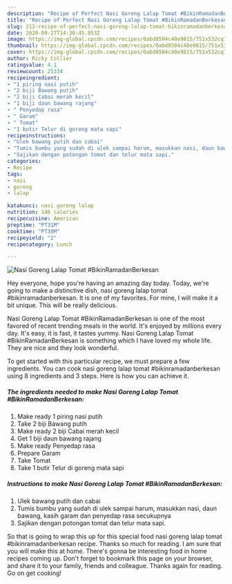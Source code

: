 ```yaml
---
description: "Recipe of Perfect Nasi Goreng Lalap Tomat #BikinRamadanBerkesan"
title: "Recipe of Perfect Nasi Goreng Lalap Tomat #BikinRamadanBerkesan"
slug: 212-recipe-of-perfect-nasi-goreng-lalap-tomat-bikinramadanberkesan
date: 2020-09-27T14:30:45.853Z
image: https://img-global.cpcdn.com/recipes/0abd8504c40e9815/751x532cq70/nasi-goreng-lalap-tomat-bikinramadanberkesan-foto-resep-utama.jpg
thumbnail: https://img-global.cpcdn.com/recipes/0abd8504c40e9815/751x532cq70/nasi-goreng-lalap-tomat-bikinramadanberkesan-foto-resep-utama.jpg
cover: https://img-global.cpcdn.com/recipes/0abd8504c40e9815/751x532cq70/nasi-goreng-lalap-tomat-bikinramadanberkesan-foto-resep-utama.jpg
author: Ricky Collier
ratingvalue: 4.1
reviewcount: 25334
recipeingredient:
- "1 piring nasi putih"
- "2 biji Bawang putih"
- "2 biji Cabai merah kecil"
- "1 biji daun bawang rajang"
- " Penyedap rasa"
- " Garam"
- " Tomat"
- "1 butir Telur di goreng mata sapi"
recipeinstructions:
- "Ulek bawang putih dan cabai"
- "Tumis bumbu yang sudah di ulek sampai harum, masukkan nasi, daun bawang, kasih garam dan penyedap rasa secukupnya"
- "Sajikan dengan potongan tomat dan telur mata sapi."
categories:
- Recipe
tags:
- nasi
- goreng
- lalap

katakunci: nasi goreng lalap 
nutrition: 146 calories
recipecuisine: American
preptime: "PT31M"
cooktime: "PT30M"
recipeyield: "2"
recipecategory: Lunch

---
```



![Nasi Goreng Lalap Tomat #BikinRamadanBerkesan](https://img-global.cpcdn.com/recipes/0abd8504c40e9815/751x532cq70/nasi-goreng-lalap-tomat-bikinramadanberkesan-foto-resep-utama.jpg)

Hey everyone, hope you're having an amazing day today. Today, we're going to make a distinctive dish, nasi goreng lalap tomat #bikinramadanberkesan. It is one of my favorites. For mine, I will make it a bit unique. This will be really delicious.



Nasi Goreng Lalap Tomat #BikinRamadanBerkesan is one of the most favored of recent trending meals in the world. It's enjoyed by millions every day. It's easy, it is fast, it tastes yummy. Nasi Goreng Lalap Tomat #BikinRamadanBerkesan is something which I have loved my whole life. They are nice and they look wonderful.


To get started with this particular recipe, we must prepare a few ingredients. You can cook nasi goreng lalap tomat #bikinramadanberkesan using 8 ingredients and 3 steps. Here is how you can achieve it.

<!--inarticleads1-->

##### The ingredients needed to make Nasi Goreng Lalap Tomat #BikinRamadanBerkesan:

1. Make ready 1 piring nasi putih
1. Take 2 biji Bawang putih
1. Make ready 2 biji Cabai merah kecil
1. Get 1 biji daun bawang rajang
1. Make ready  Penyedap rasa
1. Prepare  Garam
1. Take  Tomat
1. Take 1 butir Telur di goreng mata sapi




<!--inarticleads2-->

##### Instructions to make Nasi Goreng Lalap Tomat #BikinRamadanBerkesan:

1. Ulek bawang putih dan cabai
1. Tumis bumbu yang sudah di ulek sampai harum, masukkan nasi, daun bawang, kasih garam dan penyedap rasa secukupnya
1. Sajikan dengan potongan tomat dan telur mata sapi.




So that is going to wrap this up for this special food nasi goreng lalap tomat #bikinramadanberkesan recipe. Thanks so much for reading. I am sure that you will make this at home. There's gonna be interesting food in home recipes coming up. Don't forget to bookmark this page on your browser, and share it to your family, friends and colleague. Thanks again for reading. Go on get cooking!
